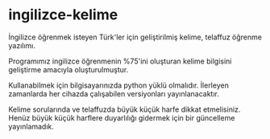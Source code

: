 # ingilizce-kelime
İngilizce öğrenmek isteyen Türk'ler için geliştirilmiş kelime, telaffuz öğrenme yazılımı.

Programımız ingilizce öğrenmenin %75'ini oluşturan kelime bilgisini geliştirme amacıyla oluşturulmuştur.

Kullanabilmek için bilgisayarınızda python yüklü olmalıdır. İlerleyen zamanlarda her cihazda çalışabilen versiyonları yayınlanacaktır.

Kelime sorularında ve telaffuzda büyük küçük harfe dikkat etmelisiniz. Henüz büyük küçük harflere duyarlılığı gidermek için bir güncelleme yayınlamadık.
